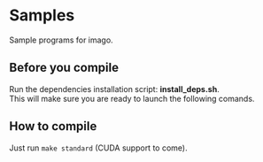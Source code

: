 # Samples
Sample programs for imago.

## Before you compile
Run the dependencies installation script: **install_deps.sh**.  
This will make sure you are ready to launch the following comands.

## How to compile
Just run `make standard` (CUDA support to come).